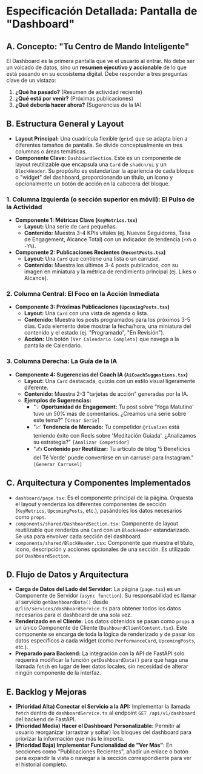 # Especificación Detallada: Pantalla de "Dashboard"

## A. Concepto: "Tu Centro de Mando Inteligente"

El Dashboard es la primera pantalla que ve el usuario al entrar. No debe ser un volcado de datos, sino un **resumen ejecutivo y accionable** de lo que está pasando en su ecosistema digital. Debe responder a tres preguntas clave de un vistazo:
1.  **¿Qué ha pasado?** (Resumen de actividad reciente)
2.  **¿Qué está por venir?** (Próximas publicaciones)
3.  **¿Qué debería hacer ahora?** (Sugerencias de la IA)

## B. Estructura General y Layout

-   **Layout Principal:** Una cuadrícula flexible (`grid`) que se adapta bien a diferentes tamaños de pantalla. Se divide conceptualmente en tres columnas o áreas temáticas.
-   **Componente Clave:** `DashboardSection`. Este es un componente de layout reutilizable que encapsula una `Card` de `shadcn/ui` y un `BlockHeader`. Su propósito es estandarizar la apariencia de cada bloque o "widget" del dashboard, proporcionando un título, un icono y opcionalmente un botón de acción en la cabecera del bloque.

### 1. Columna Izquierda (o sección superior en móvil): El Pulso de la Actividad
-   **Componente 1: Métricas Clave (`KeyMetrics.tsx`)**
    -   **Layout:** Una serie de `Card` pequeñas.
    -   **Contenido:** Muestra 3-4 KPIs vitales (ej. Nuevos Seguidores, Tasa de Engagement, Alcance Total) con un indicador de tendencia (`+X%` o `-Y%`).
-   **Componente 2: Publicaciones Recientes (`RecentPosts.tsx`)**
    -   **Layout:** Una `Card` que contiene una lista o un carrusel.
    -   **Contenido:** Muestra los últimos 3-4 posts publicados, con su imagen en miniatura y la métrica de rendimiento principal (ej. Likes o Alcance).

### 2. Columna Central: El Foco en la Acción Inmediata
-   **Componente 3: Próximas Publicaciones (`UpcomingPosts.tsx`)**
    -   **Layout:** Una `Card` con una vista de agenda o lista.
    -   **Contenido:** Muestra los posts programados para los próximos 3-5 días. Cada elemento debe mostrar la fecha/hora, una miniatura del contenido y el estado (ej. "Programado", "En Revisión").
    -   **Acción:** Un botón `[Ver Calendario Completo]` que navega a la pantalla de Calendario.

### 3. Columna Derecha: La Guía de la IA
-   **Componente 4: Sugerencias del Coach IA (`AiCoachSuggestions.tsx`)**
    -   **Layout:** Una `Card` destacada, quizás con un estilo visual ligeramente diferente.
    -   **Contenido:** Muestra 2-3 "tarjetas de acción" generadas por la IA.
    -   **Ejemplos de Sugerencias:**
        -   "💡 **Oportunidad de Engagement:** Tu post sobre 'Yoga Matutino' tuvo un 50% más de comentarios. ¿Creamos una serie sobre este tema?" `[Crear Serie]`
        -   "📈 **Tendencia de Mercado:** Tu competidor `@rivalzen` está teniendo éxito con Reels sobre 'Meditación Guiada'. ¿Analizamos su estrategia?" `[Analizar Competidor]`
        -   "✍️ **Contenido por Reutilizar:** Tu artículo de blog '5 Beneficios del Té Verde' puede convertirse en un carrusel para Instagram." `[Generar Carrusel]`

## C. Arquitectura y Componentes Implementados

-   `dashboard/page.tsx`: Es el componente principal de la página. Orquesta el layout y renderiza los diferentes componentes de sección (`KeyMetrics`, `UpcomingPosts`, etc.), pasándoles los datos necesarios como `props`.
-   `components/shared/DashboardSection.tsx`: Componente de layout reutilizable que renderiza una `Card` con un `BlockHeader` estandarizado. Se usa para envolver cada sección del dashboard.
-   `components/shared/BlockHeader.tsx`: Componente que muestra el título, icono, descripción y acciones opcionales de una sección. Es utilizado por `DashboardSection`.

## D. Flujo de Datos y Arquitectura

- **Carga de Datos del Lado del Servidor:** La página (`page.tsx`) es un Componente de Servidor (`async function`). Su responsabilidad es llamar al servicio `getDashboardData()` desde `@/lib/services/dashboardService.ts` para obtener todos los datos necesarios para el dashboard de una sola vez.
- **Renderizado en el Cliente:** Los datos obtenidos se pasan como `props` a un único Componente de Cliente (`DashboardClientContent.tsx`). Este componente se encarga de toda la lógica de renderizado y de pasar los datos específicos a cada widget (como `PerformanceCard`, `UpcomingPosts`, etc.).
- **Preparado para Backend:** La integración con la API de FastAPI solo requerirá modificar la función `getDashboardData()` para que haga una llamada `fetch` en lugar de leer datos locales, sin necesidad de alterar ningún componente de la interfaz.

## E. Backlog y Mejoras

-   **(Prioridad Alta) Conectar el Servicio a la API:** Implementar la llamada `fetch` dentro de `dashboardService.ts` al endpoint `GET /api/v1/dashboard` del backend de FastAPI.
-   **(Prioridad Media) Hacer el Dashboard Personalizable:** Permitir al usuario reorganizar (arrastrar y soltar) los bloques del dashboard para priorizar la información que más le importa.
-   **(Prioridad Baja) Implementar Funcionalidad de "Ver Más"**: En secciones como "Publicaciones Recientes", añadir un enlace o botón para expandir la vista o navegar a la sección correspondiente para ver el historial completo.